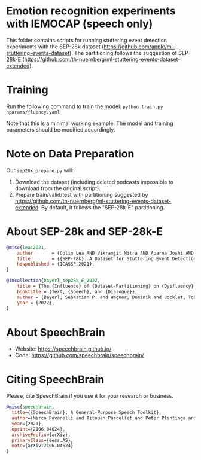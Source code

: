 # Emotion recognition experiments with IEMOCAP (speech only)
This folder contains scripts for running stuttering event detection experiments with the SEP-28k dataset (https://github.com/apple/ml-stuttering-events-dataset). The partitioning follows the suggestion of SEP-28k-E (https://github.com/th-nuernberg/ml-stuttering-events-dataset-extended).

# Training
Run the following command to train the model:
`python train.py hparams/fluency.yaml`

Note that this is a minimal working example. The model and training parameters should be modified accordingly.

# Note on Data Preparation

Our `sep28k_prepare.py` will:
1. Download the dataset (including deleted podcasts impossible to download from the original script).
2. Prepare train/valid/test with partitioning suggested by https://github.com/th-nuernberg/ml-stuttering-events-dataset-extended. By default, it follows the "SEP-28k-E" partitioning.

# **About SEP-28k and SEP-28k-E**

```bibtex
@misc{lea:2021,
    author       = {Colin Lea AND Vikramjit Mitra AND Aparna Joshi AND Sachin Kajarekar AND Jeffrey P. Bigham},
    title        = {{SEP-28k}: A Dataset for Stuttering Event Detection from Podcasts with People Who Stutter},
    howpublished = {ICASSP 2021},
}
```
```bibtex
@incollection{bayerl_sep28k_E_2022,
	title = {The {Influence} of {Dataset-Partitioning} on {Dysfluency} {Detection} {Systems}},
	booktitle = {Text, {Speech}, and {Dialogue}},
	author = {Bayerl, Sebastian P. and Wagner, Dominik and Bocklet, Tobias and Riedhammer, Korbinian},
	year = {2022},
}
```

# **About SpeechBrain**
- Website: https://speechbrain.github.io/
- Code: https://github.com/speechbrain/speechbrain/

# **Citing SpeechBrain**
Please, cite SpeechBrain if you use it for your research or business.

```bibtex
@misc{speechbrain,
  title={{SpeechBrain}: A General-Purpose Speech Toolkit},
  author={Mirco Ravanelli and Titouan Parcollet and Peter Plantinga and Aku Rouhe and Samuele Cornell and Loren Lugosch and Cem Subakan and Nauman Dawalatabad and Abdelwahab Heba and Jianyuan Zhong and Ju-Chieh Chou and Sung-Lin Yeh and Szu-Wei Fu and Chien-Feng Liao and Elena Rastorgueva and François Grondin and William Aris and Hwidong Na and Yan Gao and Renato De Mori and Yoshua Bengio},
  year={2021},
  eprint={2106.04624},
  archivePrefix={arXiv},
  primaryClass={eess.AS},
  note={arXiv:2106.04624}
}
```

